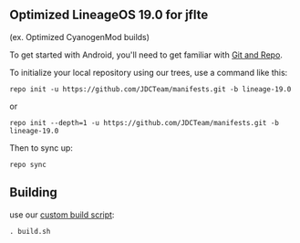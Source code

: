 
Optimized LineageOS 19.0 for jflte
---------------
(ex. Optimized CyanogenMod builds)

To get started with Android, you'll need to get
familiar with [Git and Repo](http://source.android.com/source/using-repo.html).

To initialize your local repository using our trees, use a command like this:

    repo init -u https://github.com/JDCTeam/manifests.git -b lineage-19.0

or

    repo init --depth=1 -u https://github.com/JDCTeam/manifests.git -b lineage-19.0

Then to sync up:

    repo sync

Building
---------------


use our [custom build script](https://github.com/JDCTeam/android_vendor_jdc/blob/opt-cm-19.0/build.sh):

    . build.sh

